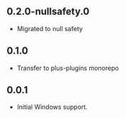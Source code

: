 ## 0.2.0-nullsafety.0

- Migrated to null safety

## 0.1.0

- Transfer to plus-plugins monorepo

## 0.0.1

- Initial Windows support.
